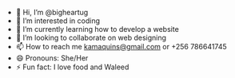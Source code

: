 - 👋 Hi, I’m @bigheartug
- 👀 I’m interested in coding
- 🌱 I’m currently learning how to develop a website
- 💞️ I’m looking to collaborate on web designing
- 📫 How to reach me kamaquins@gmail.com or +256 786641745
- 😄 Pronouns: She/Her
- ⚡ Fun fact: I love food and Waleed

<!---
bigheartug/bigheartug is a ✨ special ✨ repository because its `README.md` (this file) appears on your GitHub profile.
You can click the Preview link to take a look at your changes.
--->
